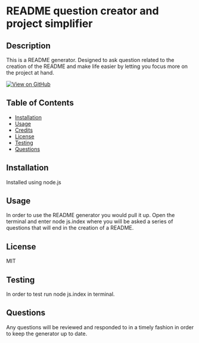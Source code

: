 # README question creator and project simplifier

## Description

This is a README generator. Designed to ask question related to the creation of the README and make life easier by letting you focus more on the project at hand.

[![View on GitHub](https://img.shields.io/badge/View%20on%20GitHub-blue?style=flat-square&logo=github)](https://github.com/technerdpablo/note-taker-express2)

## Table of Contents

- [Installation](#install)
- [Usage](#use)
- [Credits](#credits)
- [License](#l)
- [Testing](#test)
- [Questions](#quest)

## Installation

Installed using node.js
<a name="install">

## Usage

In order to use the README generator you would pull it up. Open the terminal and enter node js.index where you will be asked a series of questions that will end in the creation of a README.
<a name="use">

## License

MIT
<a name="l">

## Testing

In order to test run node js.index in terminal.
<a name="test">

## Questions

Any questions will be reviewed and responded to in a timely fashion in order to keep the generator up to date.
<a name="quest">
